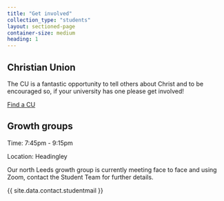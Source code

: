 ```yaml
---
title: "Get involved"
collection_type: "students"
layout: sectioned-page
container-size: medium
heading: 1
---
```


## Christian Union

The CU is a fantastic opportunity to tell others about Christ and to be encouraged so, if your university has one please get involved!

  <div class="text-center">
    <a class="button accent-button" href="https://www.uccf.org.uk/christian-unions">Find a CU</a>
  </div>

## Growth groups

<div class="text-center">
  <p class="font-impact no-padding-bottom">Time: 7:45pm - 9:15pm</p>
  <p class="font-impact">Location: Headingley</p>
</div>

Our north Leeds growth group is currently meeting face to face and using Zoom, contact the Student Team for further details.

<div class="text-center">
  {{ site.data.contact.studentmail }}
</div>
